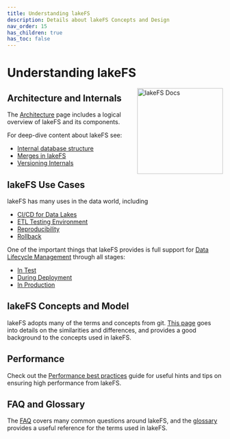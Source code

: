 ```yaml
---
title: Understanding lakeFS
description: Details about lakeFS Concepts and Design
nav_order: 15
has_children: true
has_toc: false
---
```


# Understanding lakeFS

<img src="/assets/img/docs_logo.png" alt="lakeFS Docs" width=200 style="float: right; margin: 0 0 10px 10px;"/>

## Architecture and Internals

The [Architecture](./architecture.html) page includes a logical overview of lakeFS and its components. 

For deep-dive content about lakeFS see: 

* [Internal database structure](./how/kv.md)
* [Merges in lakeFS](./how/merge.md)
* [Versioning Internals](./how/versioning-internals.md)

## lakeFS Use Cases

lakeFS has many uses in the data world, including

* [CI/CD for Data Lakes](./use_cases/cicd_for_data.md)
* [ETL Testing Environment](./use_cases/etl_testing.md)
* [Reproducibility](./use_cases/reproducibility.md)
* [Rollback](./use_cases/rollback.md)

One of the important things that lakeFS provides is full support for [Data Lifecycle Management](./data_lifecycle_management/) through all stages: 

* [In Test](./data_lifecycle_management/data-devenv.md)
* [During Deployment](./data_lifecycle_management/ci.md)
* [In Production](./data_lifecycle_management/production.md)

## lakeFS Concepts and Model 

lakeFS adopts many of the terms and concepts from git. [This page](./model.html) goes into details on the similarities and differences, and provides a good background to the concepts used in lakeFS. 

## Performance

Check out the [Performance best practices](./performance-best-practices.html) guide for useful hints and tips on ensuring high performance from lakeFS. 

## FAQ and Glossary

The [FAQ](./faq.html) covers many common questions around lakeFS, and the [glossary](./glossary.html) provides a useful reference for the terms used in lakeFS. 
